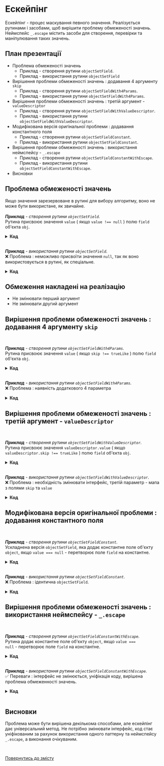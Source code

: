 # Ескейпінг

Ескейпінг - процес маскування певного значення. Реалізується рутинами і засобами, щоб вирішити проблему обмеженості значень.
Неймспейс <code>_.escape</code> містить засоби для створення, перевірки та маніпулювання таких значень.

## План презентації
* Проблема обмеженості значень
  * Приклад</b> - створення рутини <code>objectSetField</code>.
  * Приклад</b> - використання рутини <code>objectSetField</code>
* Вирішення проблеми обмеженості значень : додавання 4 аргументу <code>skip</code>
  * Приклад - створення рутини <code>objectSetFieldWith4Params</code>.
  * Приклад - використання рутини <code>objectSetFieldWith4Params</code>.
* Вирішення проблеми обмеженості значень : третій аргумент - <code>valueDescriptor</code>
  * Приклад - створення рутини <code>objectSetFieldWithValueDescriptor</code>.
  * Приклад - використання рутини <code>objectSetFieldWithValueDescriptor</code>.
* Модифікована версія оригінальної проблеми : додавання константного поля
  * Приклад - створення рутини <code>objectSetFieldConstant</code>.
  * Приклад - використання рутини <code>objectSetFieldConstant</code>.
* Вирішення проблеми обмеженості значень : використання неймспейсу - <code>_.escape</code>
  * Приклад - створення рутини <code>objectSetFieldConstantWithEscape</code>.
  * Приклад - використання рутини <code>objectSetFieldConstantWithEscape</code>.
* Висновки

## Проблема обмеженості значень
Якщо значення зарезервоване в рутині для вибору алгоритму, воно не може бути використане, як звичайне.<br><br>
<em><b>Приклад</b> - створення рутини <code>objectSetField</code>.</em><br>
Рутина присвоює значення <code>value</code> ( якщо <code>value !== null</code> ) полю <code>field</code> об'єкта <code>obj</code>.
<details>
  <summary>
    <b>Код</b>
  </summary>

<pre><code>function objectSetField( obj, field, value )
{
  if( value === null )
  return;
  else
  obj[ field ] = value;
}

module.exports = objectSetField;</code></pre>
</details>

<br>

<em><b>Приклад</b> - використання рутини <code>objectSetField</code>.</em><br>
❌ Проблема : неможливо присвоїти значення <code>null</code>, так як воно використовується в рутині, як спеціальне.
<details>
  <summary>
    <b>Код</b>
  </summary>

<pre><code>let objectSetField = require( './0_Implementation.s' );

let obj = {};

objectSetField( obj, 'field1', 1 );
objectSetField( obj, 'field2', 2 );
objectSetField( obj, 'field3', null );

console.log( obj );
/* log : { field1: 1, field2: 2 } */</code></pre>
</details>

## Обмеження накладені на реалізацію
* Не змінювати перший аргумент
* Не змінювати другий аргумент

## Вирішення проблеми обмеженості значень : додавання 4 аргументу <code>skip</code>

<br>

<em><b>Приклад</b> - створення рутини <code>objectSetFieldWith4Params</code>.</em><br>
Рутина присвоює значення <code>value</code> ( якщо <code>skip !== trueLike</code> ) полю <code>field</code> об'єкта <code>obj</code>.
<details>
  <summary>
    <b>Код</b>
  </summary>

<pre><code>function objectSetFieldWith4Params( obj, field, value, skip )
{
  if( skip === true )
  return;
  else
  obj[ field ] = value;
}
module.exports = objectSetFieldWith4Params;</code></pre>
</details>

<br>

<em><b>Приклад</b> - використання рутини <code>objectSetFieldWith4Params</code>.</em><br>
❌ Проблема : наявність додаткового 4 параметра
<details>
  <summary>
    <b>Код</b>
  </summary>

<pre><code>let objectSetFieldWith4Params = require( './1_ImplementationWith4Arguments.s' );

let obj = {};

objectSetFieldWith4Params( obj, 'field1', 1 );
objectSetFieldWith4Params( obj, 'field2', 2 );
objectSetFieldWith4Params( obj, 'field3', null );
objectSetFieldWith4Params( obj, 'field4', null, true );

console.log( obj );
/* log : { field1: 1, field2: 2, field3: null } */</code></pre>
</details>

## Вирішення проблеми обмеженості значень : третій аргумент - <code>valueDescriptor</code>

<br>

<em><b>Приклад</b> - створення рутини <code>objectSetFieldWithValueDescriptor</code>.</em><br>
Рутина присвоює значення <code>valueDescriptor.value</code> ( якщо <code>valueDescriptor.skip !== trueLike</code> ) полю <code>field</code> об'єкта <code>obj</code>.
<details>
  <summary>
    <b>Код</b>
  </summary>

<pre><code>function objectSetFieldWithValueDescriptor( obj, field, valueDescriptor )
{
  if( valueDescriptor.skip === true )
  return;
  else
  obj[ field ] = valueDescriptor.value;
}

module.exports = objectSetFieldWithValueDescriptor;</code></pre>
</details>

<br>

<em><b>Приклад</b> - використання рутини <code>objectSetFieldWithValueDescriptor</code>.</em><br>
❌ Проблема : необхідність змінювати інтерфейс, третій параметр - мапа з полями <code>skip</code> та <code>value</code>
<details>
  <summary>
    <b>Код</b>
  </summary>

<pre><code>let objectSetFieldWithValueDescriptor = require( './4_ImplementationWithValueDescriptor.s' );

let obj = {};

objectSetFieldWithValueDescriptor( obj, 'field1', { value : 1, skip : false } );
objectSetFieldWithValueDescriptor( obj, 'field2', { value : 2, skip : false } );
objectSetFieldWithValueDescriptor( obj, 'field3', { value : null, skip : false } );
objectSetFieldWithValueDescriptor( obj, 'field4', { value : null, skip : true } );

console.log( obj );
/* log : { field1: 1, field2: 2, field3: null } */</code></pre>
</details>

## Модифікована версія оригінальної проблеми : додавання константного поля

<br>

<em><b>Приклад</b> - створення рутини <code>objectSetFieldConstant</code>.</em><br>
Ускладнена версія <code>objectSetField</code>, яка додає константне поле об'єкту <code>object</code>, якщо <code>value === null</code> - перетворює поле <code>field</code> на константне.
<details>
  <summary>
    <b>Код</b>
  </summary>

<pre><code>function objectSetFieldConstant( object, field, value )
{
  if( value === null )
  {
    Object.defineProperty
    (
      object,
      field,
      {
        enumerable : true,
        configurable : false,
        writable : false,
        value : object[ field ]
      }
    );
  }
  else
  {
    Object.defineProperty
    (
      object,
      field,
      {
        enumerable : true,
        configurable : false,
        writable : false,
        value
      }
    );
  }
}

module.exports = objectSetFieldConstant;</code></pre>
</details>

<br>

<em><b>Приклад</b> - використання рутини <code>objectSetFieldConstant</code>.</em><br>
❌ Проблема : ідентична <code>objectSetField</code>.
<details>
  <summary>
    <b>Код</b>
  </summary>

<pre><code>let objectSetFieldConstant = require( './5_ImplementationAddConstantField.s' );

let obj = { fieldToBeRemained : 1, fieldToBeChanged : 2 };

objectSetFieldConstant( obj, 'field1', 1 );
objectSetFieldConstant( obj, 'fieldToBeChanged', 'changed' );
objectSetFieldConstant( obj, 'fieldToBeRemained', null );

console.log( Object.getOwnPropertyDescriptors( obj ) );
/*
log :
{
  fieldToBeRemained:
  {
    value: 1,
    writable: false,
    enumerable: true,
    configurable: false
  },
  fieldToBeChanged:
  {
    value: 'changed',
    writable: false,
    enumerable: true,
    configurable: false
  },
  field1:
  {
    value: 1,
    writable: false,
    enumerable: true,
    configurable: false
  }
}
*/</code></pre>
</details>

## Вирішення проблеми обмеженості значень : використання неймспейсу - <code>_.escape</code>

<br>

<em><b>Приклад</b> - створення рутини <code>objectSetFieldConstantWithEscape</code>.</em><br>
Рутина додає константне поле об'єкту <code>object</code>, якщо <code>value === null</code> - перетворює поле <code>field</code> на константне.
<details>
  <summary>
    <b>Код</b>
  </summary>

<pre><code>let _ = require( '../..' );

function objectSetFieldConstantWithEscape( object, field, value )
{
  if( _.escape.is( value ) )
  {
    Object.defineProperty
    (
      object,
      field,
      {
        enumerable : true,
        configurable : false,
        writable : false,
        value : _.escape.right( value )
      }
    );
  }
  else if( value === null )
  {
    Object.defineProperty
    (
      object,
      field,
      {
        enumerable : true,
        configurable : false,
        writable : false,
        value : object[ field ]
      }
    );
  }
  else
  {
    Object.defineProperty
    (
      object,
      field,
      {
        enumerable : true,
        configurable : false,
        writable : false,
        value
      }
    );
  }
  return object;
}

module.exports = objectSetFieldConstantWithEscape;
</code></pre>
</details>

<br>

<em><b>Приклад</b> - використання рутини <code>objectSetFieldConstantWithEscape</code>.</em><br>
✅  Переваги : інтерфейс не змінюється, уніфікація коду, вирішена проблема обмеженності значень.
<details>
  <summary>
    <b>Код</b>
  </summary>

<pre><code>let _ = require( '../..' );
let objectSetFieldConstantWithEscape = require( './6_ImplementationAddConstantFieldWithEscape.s' )

var src = { 'fieldToBeRemained' : 1 };
objectSetFieldConstantWithEscape( src, 'fieldToBeRemained', null );
console.log( 'src1 : ', Object.getOwnPropertyDescriptors( src ) );
/*
log :

src1 :
{
  fieldToBeRemained:
  {
    value: 1,
    writable: false,
    enumerable: true,
    configurable: false
  }
}
*/

var src2 = { 'fieldToBeChanged' : 1 };
objectSetFieldConstantWithEscape( src2, 'fieldToBeChanged', 'changed' );
console.log( 'src2 : ', Object.getOwnPropertyDescriptors( src2 ) );
/*
log :

src1 :
{
  fieldToBeChanged:
  {
    value: 'changed',
    writable: false,
    enumerable: true,
    configurable: false
  }
}
*/

var src3 = { 'fieldToBeChangedWithNull' : 1 };
objectSetFieldConstantWithEscape( src3, 'fieldToBeChangedWithNull', _.escape.make( null ) );
console.log( 'src3 : ', Object.getOwnPropertyDescriptors( src3 ) );
/*
log :

src1 :
{
  fieldToBeChangedWithNull:
  {
    value: null,
    writable: false,
    enumerable: true,
    configurable: false
  }
}
*/</code></pre>
</details>

<br>

## Висновки
  
Проблема може бути вирішена декількома способами, але ескейпінг дає універсальний метод. Не потрібно змінювати інтерфейс, код стає уніфікованим за рахунок використання одного паттерну та неймспейсу <code>_.escape</code>, а виконання очікуваним.</em>

<br>

[Повернутись до змісту](../README.md#Концепції) 


<!-- 
<br>

<details>
  <summary>
    <b>Вирішення проблеми обмеженості значень : використання неймспейсу - <code>_.escape</code></b>
  </summary></br>
  
<em><b>Приклад</b> - створення рутини <code>objectSetFieldConstantWithEscape</code>.</em><br><br>
Рутина додає константне поле об'єкту <code>object</code>, якщо <code>value === null</code> - перетворює поле <code>field</code> на константне.<br><br>
<pre><code>let _ = require( '../..' );

function objectSetFieldConstantWithEscape( object, field, value )
{
  if( _.escape.is( value ) )
  {
    Object.defineProperty
    (
      object,
      field,
      {
        enumerable : true,
        configurable : false,
        writable : false,
        value : _.escape.right( value )
      }
    );
  }
  else if( value === null )
  {
    Object.defineProperty
    (
      object,
      field,
      {
        enumerable : true,
        configurable : false,
        writable : false,
        value : object[ field ]
      }
    );
  }
  else
  {
    Object.defineProperty
    (
      object,
      field,
      {
        enumerable : true,
        configurable : false,
        writable : false,
        value
      }
    );
  }
  return object;
}

module.exports = objectSetFieldConstantWithEscape;
</code></pre>

  <br>

  <em><b>Приклад</b> - використання рутини <code>objectSetFieldConstantWithEscape</code>.</em><br><br>
  ✅  Переваги : інтерфейс не змінюється, уніфікація коду, вирішена проблема обмеженності значень.<br><br>
  <pre><code>let _ = require( '../..' );
let objectSetFieldConstantWithEscape = require( './6_ImplementationAddConstantFieldWithEscape.s' )

var src = { 'fieldToBeRemained' : 1 };
objectSetFieldConstantWithEscape( src, 'fieldToBeRemained', null );
console.log( 'src1 : ', Object.getOwnPropertyDescriptors( src ) );
/*
log :

src1 :
{
  fieldToBeRemained:
  {
    value: 1,
    writable: false,
    enumerable: true,
    configurable: false
  }
}
*/

var src2 = { 'fieldToBeChanged' : 1 };
objectSetFieldConstantWithEscape( src2, 'fieldToBeChanged', 'changed' );
console.log( 'src2 : ', Object.getOwnPropertyDescriptors( src2 ) );
/*
log :

src1 :
{
  fieldToBeChanged:
  {
    value: 'changed',
    writable: false,
    enumerable: true,
    configurable: false
  }
}
*/

var src3 = { 'fieldToBeChangedWithNull' : 1 };
objectSetFieldConstantWithEscape( src3, 'fieldToBeChangedWithNull', _.escape.make( null ) );
console.log( 'src3 : ', Object.getOwnPropertyDescriptors( src3 ) );
/*
log :

src1 :
{
  fieldToBeChangedWithNull:
  {
    value: null,
    writable: false,
    enumerable: true,
    configurable: false
  }
}
*/</code></pre>

</details>

<br>

<details>
  <summary>
    <b>Висновки</b>
  </summary></br>
  
<em>Проблема може бути вирішена декількома способами, але ескейпінг дає універсальний метод. Не потрібно змінювати інтерфейс, код стає уніфікованим за рахунок використання одного паттерну та неймспейсу <code>_.escape</code>, а виконання очікуваним.</em>

</details>

<br>

[Повернутись до змісту](../README.md#Концепції) -->